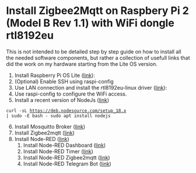 # Install Zigbee2Mqtt on Raspbery Pi 2 (Model B Rev 1.1) with WiFi dongle rtl8192eu

This is not intended to be detailed step by step guide on how to install all the needed software components, but rather a collection of usefull links that did the work on my hardware starting from the Lite OS version.

 1. Install Raspberry Pi OS Lite ([link](https://www.raspberrypi.com/software/operating-systems/)):
 2. (Optional) Enable SSH using raspi-config
 3. Use LAN connection and install the rtl8192eu-linux driver ([link](https://github.com/clnhub/rtl8192eu-linux)):
 4. Use raspi-config to configure the WiFi access.
 5. Install a recent version of NodeJs ([link](https://thisdavej.com/upgrading-to-more-recent-versions-of-node-js-on-the-raspberry-pi/))
 
 <code>curl -sL https://deb.nodesource.com/setup_18.x | sudo -E bash -
sudo apt install nodejs</code>

 6. Install Mosquitto Broker ([link](https://randomnerdtutorials.com/how-to-install-mosquitto-broker-on-raspberry-pi/))
 7. Install Zigbee2mqtt ([link](https://www.zigbee2mqtt.io/guide/installation/01_linux.html))
 8. Install Node-RED ([link](https://nodered.org/docs/getting-started/raspberrypi))
     1. Install Node-RED Dashboard ([link](https://flows.nodered.org/node/node-red-dashboard))
     2. Install Node-RED Timer ([link](https://flows.nodered.org/node/node-red-contrib-timer))
     3. Install Node-RED Zigbee2mqtt ([link](https://flows.nodered.org/node/node-red-contrib-zigbee2mqtt))
     4. Install Node-RED Telegram Bot ([link](https://flows.nodered.org/node/node-red-contrib-telegrambot))
